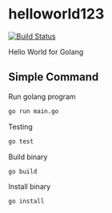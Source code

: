 # helloworld123

[![Build Status](https://cloud.drone.io/api/badges/go-training/helloworld/status.svg)](https://cloud.drone.io/go-training/helloworld)

Hello World for Golang

## Simple Command

Run golang program

```bash
go run main.go
```

Testing

```bash
go test
```

Build binary

```bash
go build
```

Install binary

```bash
go install
```
